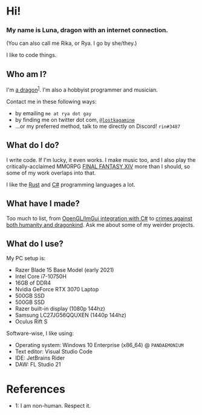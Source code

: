 # Hi!
### My name is Luna, dragon with an internet connection.
(You can also call me Rika, or Rya. I go by she/they.)

I like to code things.

## Who am I?
I'm [a dragon](https://cdn.discordapp.com/attachments/1072202729692340245/1083161696803233893/dragn.jpg)<sup>[1](#references)</sup>. I'm also a hobbyist programmer and musician. 

Contact me in these following ways:
- by emailing `me at rya dot gay`
- by finding me on twitter dot com, [`@lostkagamine`](https://twitter.com/lostkagamine)
- ...or my preferred method, talk to me directly on Discord! `rin#3487`

## What do I do?
I write code. If I'm lucky, it even works. I make music too, and I also play the critically-acclaimed MMORPG [FINAL FANTASY XIV](https://finalfantasyxiv.com) more than I should, so some of my work overlaps into that.

I like the [Rust](https://rust-lang.org) and [C#](https://dot.net) programming languages a lot.

## What have I made?
Too much to list, from [OpenGL/ImGui integration with C#](https://github.com/ry00001/OpenTK_ImGui_Backends) to [crimes against both humanity and dragonkind](https://github.com/ry00001/rustic-c). Ask me about some of my weirder projects.

## What do I use?
My PC setup is:
- Razer Blade 15 Base Model (early 2021)
- Intel Core i7-10750H
- 16GB of DDR4
- Nvidia GeForce RTX 3070 Laptop
- 500GB SSD
- 500GB SSD
- Razer built-in display (1080p 144hz)
- Samsung LC27JG56QQUXEN (1440p 144hz)
- Oculus Rift S

Software-wise, I like using:
- Operating system: Windows 10 Enterprise (x86_64) @ `PANDAEMONIUM`
- Text editor: Visual Studio Code
- IDE: JetBrains Rider
- DAW: FL Studio 21

# References
 - 1: I am non-human. Respect it.
<!--
**ry00001/ry00001** is a ✨ _special_ ✨ repository because its `README.md` (this file) appears on your GitHub profile.

Here are some ideas to get you started:

- 🔭 I’m currently working on ...
- 🌱 I’m currently learning ...
- 👯 I’m looking to collaborate on ...
- 🤔 I’m looking for help with ...
- 💬 Ask me about ...
- 📫 How to reach me: ...
- 😄 Pronouns: ...
- ⚡ Fun fact: ...
-->
